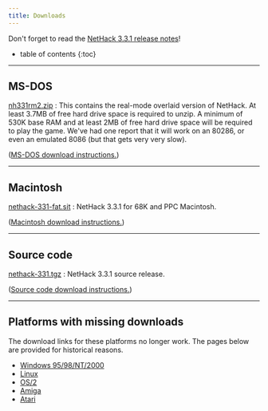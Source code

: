 ```yaml
---
title: Downloads
---
```

Don't forget to read the [NetHack 3.3.1 release notes](release.html)!

* table of contents
{:toc}

---

## MS-DOS

[nh331rm2.zip](http://sourceforge.net/projects/nethack/files/nethack/3.3.1/nh331rm2.zip/download)
: This contains the real-mode overlaid version of NetHack.  At least 3.7MB of free hard drive space is required to unzip.  A minimum of 530K base RAM and at least 2MB of free hard drive space will be required to play the game.  We've had one report that it will work on an 80286, or even an emulated 8086 (but that gets very very slow).

([MS-DOS download instructions.](ports/download-msdos.html))

---

## Macintosh

[nethack-331-fat.sit](http://sourceforge.net/projects/nethack/files/nethack/3.3.1/nethack-331-fat.sit/download)
: NetHack 3.3.1 for 68K and PPC Macintosh.

([Macintosh download instructions.](ports/download-mac.html))

---

## Source code

[nethack-331.tgz](http://sourceforge.net/projects/nethack/files/nethack/3.3.1/nethack-331.tgz/download)
: NetHack 3.3.1 source release.

([Source code download instructions.](download-src.html))

---

## Platforms with missing downloads

The download links for these platforms no longer work.  The pages below are provided for historical reasons.

* [Windows 95/98/NT/2000](ports/download-win.html)
* [Linux](ports/download-linux.html)
* [OS/2](ports/download-os2.html)
* [Amiga](ports/download-amiga.html)
* [Atari](ports/download-atari.html)
